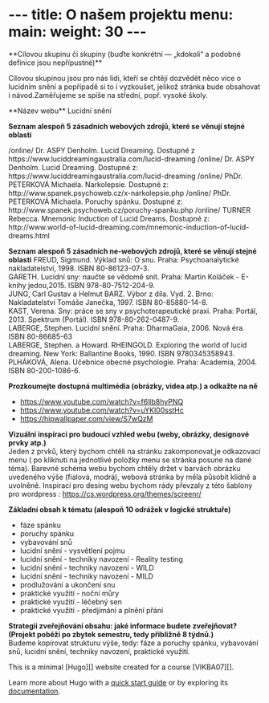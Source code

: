 <div id = "Fancy">
<h1 id = "zdroj10">
---
title: O našem projektu 
menu:
  main:
    weight: 30
---
</h1>
<p id="zdroj1">
**Cílovou skupinu či skupiny (buďte konkrétní — „kdokoli“ a podobné definice jsou nepřípustné)**  
</p>
<p id="zdroj2">
Cílovou skupinou jsou pro nás lidi, kteří se chtějí dozvědět něco více o lucidním snění a popřípadě si to i vyzkoušet, jelikož stránka bude obsahovat i návod.Zaměřujeme se spíše na střední, popř. vysoké školy.
</p>
<p id="zdroj3"> 
**Název webu**  
Lucidní snění

**Seznam alespoň 5 zásadních webových zdrojů, které se věnují stejné oblasti**  
</p>
<p id="zdroj4"> 
/online/ Dr. ASPY Denholm. Lucid Dreaming. Dostupné z https://www.luciddreamingaustralia.com/lucid-dreaming  
/online/ Dr. ASPY Denholm. Lucid Dreaming. Dostupné z: https://www.luciddreamingaustralia.com/lucid-dreaming   
/online/ PhDr. PETERKOVÁ Michaela. Narkolepsie. Dostupné z: http://www.spanek.psychoweb.cz/x-narkolepsie.php   
/online/ PhDr. PETERKOVÁ Michaela. Poruchy spánku. Dostupné z: http://www.spanek.psychoweb.cz/poruchy-spanku.php  
/online/ TURNER Rebecca. Mnemonic Induction of Lucid Dreams. Dostupné z: http://www.world-of-lucid-dreaming.com/mnemonic-induction-of-lucid-dreams.html
</p>
<p id="zdroj5"> 

**Seznam alespoň 5 zásadních ne-webových zdrojů, které se věnují stejné oblasti**
FREUD, Sigmund. Výklad snů: O snu. Praha: Psychoanalytické nakladatelství, 1998. ISBN 80-86123-07-3.  
GARETH. Lucidní sny: naučte se vědomě snít. Praha: Martin Koláček - E-knihy jedou,2015. ISBN 978-80-7512-204-9.  
JUNG, Carl Gustav a Helmut BARZ. Výbor z díla. Vyd. 2. Brno: Nakladatelství Tomáše Janečka, 1997. ISBN 80-85880-14-8.  
KAST, Verena. Sny: práce se sny v psychoterapeutické praxi. Praha: Portál, 2013. Spektrum (Portál). ISBN 978-80-262-0487-9.  
LABERGE, Stephen. Lucidní snění. Praha: DharmaGaia, 2006. Nová éra. ISBN 80-86685-63  
LABERGE, Stephen. a Howard. RHEINGOLD. Exploring the world of lucid dreaming. New York: Ballantine Books, 1990. ISBN 9780345358943.  
PLHÁKOVÁ, Alena. Učebnice obecné psychologie. Praha: Academia, 2004. ISBN 80-200-1086-6.
</p>
<p id="zdroj6"> 

**Prozkoumejte dostupná multimédia (obrázky, videa atp.) a odkažte na ně**  <br>
- https://www.youtube.com/watch?v=f6llb8hyPNQ <br>
- https://www.youtube.com/watch?v=uYKl00sstHc <br>
- https://hipwallpaper.com/view/S7wQzM <br>
</p>
<p id="zdroj7"> 

**Vizuální inspiraci pro budoucí vzhled webu (weby, obrázky, designové prvky atp.)**  
Jeden z prvků, který bychom chtěli na stránku zakomponovat,je odkazovací menu ( po kliknutí na jednotlivé položky menu se stránka posune na dané téma). Barevné schéma webu bychom chtěly držet v barvách obrázku uvedeného výše (fialová, modrá), webová stránka by měla působit klidně a uvolněně. Inspiraci pro desing webu bychom rády převzaly z této šablony pro wordpress : https://cs.wordpress.org/themes/screenr/
</p>
<p id="zdroj8"> 

**Základní obsah k tématu (alespoň 10 odrážek v logické struktuře)**  
- fáze spánku  
- poruchy spánku  
- vybavování snů  
- lucidní snění - vysvětlení pojmu  
- lucidní snění - techniky navození - Reality testing  
- lucidní snění - techniky navození - WILD  
- lucidní snění - techniky navození - MILD  
- prodlužování a ukončení snu  
- praktické využití - noční můry  
- praktické využití - léčebný sen  
- praktické využití - předjímání a plnění přání 
</p>
<p id="zdroj9"> 

**Strategii zveřejňování obsahu: jaké informace budete zveřejňovat? (Projekt poběží po zbytek semestru, tedy přibližně 8 týdnů.)**  
Budeme kopírovat strukturu výše, tedy: fáze a poruchy spánku,  vybavování snů, lucidní snění, techniky navození, praktické využití.

</p>
This is a minimal [Hugo][] website created for a course [VIKBA07][].

Learn more about Hugo with a [quick start guide][qs] or by exploring its [documentation][hugoDocs].

[Hugo]: https://gohugo.io
[VIKBA07]: https://is.muni.cz/predmet/phil/VIKBA07
[hugoDocs]: https://gohugo.io/documentation/
[qs]: https://gohugo.io/getting-started/quick-start/
</div>
